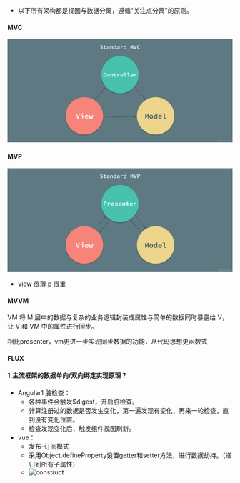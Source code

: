 + 以下所有架构都是视图与数据分离，遵循"关注点分离"的原则。



#### MVC

![mvc](../resource/Standard-MVC.jpg)



#### MVP

![mvp](../resource/Standard-MVP.jpg)

+ view 很薄
	 p 很重	

#### MVVM

VM 将 M 层中的数据与复杂的业务逻辑封装成属性与简单的数据同时暴露给 V，让 V 和 VM 中的属性进行同步。 



相比presenter，vm更进一步实现同步数据的功能，从代码思想更函数式



#### FLUX





#### 1.主流框架的数据单向/双向绑定实现原理 ?

- Angular1 脏检查：
  - 各种事件会触发$digest，开启脏检查。
  - 计算注册过的数据是否发生变化，第一遍发现有变化，再来一轮检查，直到没有变化位置。
  - 检查发现变化后，触发组件视图刷新。
- vue：
  - 发布-订阅模式
  - 采用Object.defineProperty设置getter和setter方法，进行数据劫持。（递归到所有子属性）
  - ![construct](https://segmentfault.com/img/bVBQYu?w=730&h=390)

